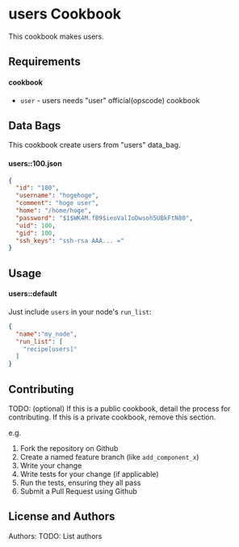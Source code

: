 users Cookbook
====================
This cookbook makes users.

Requirements
------------

#### cookbook
- `user` - users needs "user" official(opscode) cookbook

Data Bags
----------
This cookbook create users from "users" data_bag.

#### users::100.json
```json
{
  "id": "100",
  "username": "hogehoge",
  "comment": "hoge user",
  "home": "/home/hoge",
  "password": "$1$WK4M.fB9$ieoValIoDwsoh5UBkFtN80",
  "uid": 100,
  "gid": 100,
  "ssh_keys": "ssh-rsa AAA... ="
}
```

Usage
-----
#### users::default
Just include `users` in your node's `run_list`:

```json
{
  "name":"my_node",
  "run_list": [
    "recipe[users]"
  ]
}
```

Contributing
------------
TODO: (optional) If this is a public cookbook, detail the process for contributing. If this is a private cookbook, remove this section.

e.g.
1. Fork the repository on Github
2. Create a named feature branch (like `add_component_x`)
3. Write your change
4. Write tests for your change (if applicable)
5. Run the tests, ensuring they all pass
6. Submit a Pull Request using Github

License and Authors
-------------------
Authors: TODO: List authors
